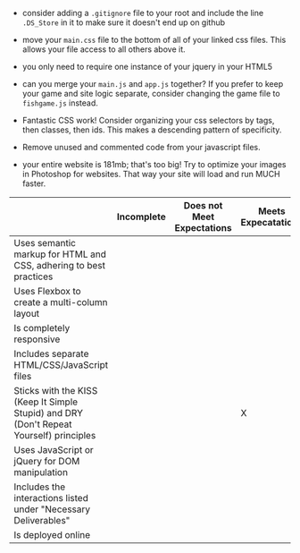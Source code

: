 - consider adding a `.gitignore`  file to your root and include the line `.DS_Store` in it to make sure it doesn't end up on github

- move your `main.css` file to the bottom of all of your linked css files. This allows your file access to all others above it.

- you only need to require one instance of your jquery in your HTML5

- can you merge your `main.js` and `app.js` together? If you prefer to keep your game and site logic separate, consider changing the game file to `fishgame.js` instead.

- Fantastic CSS work! Consider organizing your css selectors by tags, then classes, then ids. This makes a descending pattern of specificity.

- Remove unused and commented code from your javascript files.

- your entire website is 181mb; that's too big!  Try to optimize your images in Photoshop for websites.  That way your site will load and run MUCH faster.

<table>
<thead>
<tr>
<th></th>
<th>Incomplete</th>
<th>Does not Meet Expectations</th>
<th>Meets Expecatations</th>
<th>Exceeds Expectations</th>
</tr>
</thead>
<tbody>
<tr>
<td>Uses semantic markup for HTML and CSS, adhering to best practices</td>
<td></td>
<td></td>
<td></td>
<td>X</td>
</tr>
<tr>
<td>Uses Flexbox to create a multi-column layout</td>
<td></td>
<td></td>
<td></td>
<td>X</td>
</tr>
<tr>
<td>Is completely responsive</td>
<td></td>
<td></td>
<td></td>
<td>X</td>
</tr>
<tr>
<td>Includes separate HTML/CSS/JavaScript files</td>
<td></td>
<td></td>
<td></td>
<td>X</td>
</tr>
<tr>
<td>Sticks with the KISS (Keep It Simple Stupid) and DRY (Don't Repeat Yourself) principles</td>
<td></td>
<td></td>
<td>X</td>
<td></td>
</tr>
<tr>
<td>Uses JavaScript or jQuery for DOM manipulation</td>
<td></td>
<td></td>
<td></td>
<td>X</td>
</tr>
<tr>
<td>Includes the interactions listed under "Necessary Deliverables"</td>
<td></td>
<td></td>
<td></td>
<td>X</td>
</tr>
<tr>
<td>Is deployed online</td>
<td></td>
<td></td>
<td></td>
<td>X</td>
</tr></tbody></table>
